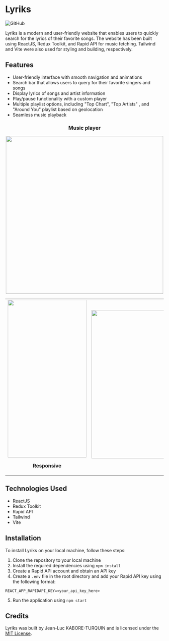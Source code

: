 # Lyriks

![GitHub](https://img.shields.io/github/license/eskabore/lyriks?color=green&style=plastic)


Lyriks is a modern and user-friendly website that enables users to quickly search for the lyrics of their favorite songs. The website has been built using ReactJS, Redux Toolkit, and Rapid API for music fetching. Tailwind and Vite were also used for styling and building, respectively.

## Features

-   User-friendly interface with smooth navigation and animations
-   Search bar that allows users to query for their favorite singers and songs
-   Display lyrics of songs and artist information
-   Play/pause functionality with a custom player
-   Multiple playlist options, including "Top Chart", "Top Artists" , and "Around You" playlist based on geolocation
-   Seamless music playback

<div align="center">
<h3>Music player</h3>
<img src="https://user-images.githubusercontent.com/45074124/222971635-dc7d1d4b-0c6e-4ad4-afbf-9fb4d9d3eed8.png" width="500" height="auto">
</div>

<div align="center">
<table border="0">
<tr>
<td>
<img src="https://user-images.githubusercontent.com/45074124/222975431-5d2329eb-1520-4a6f-83e1-de50aaa62253.png" width="250" height="500">
<p align="center" style="font-weight: bold;">Responsive</p>
</td>
<td>
<img src="https://user-images.githubusercontent.com/45074124/222971873-1cec7782-7917-484b-9313-8c91dcabd183.png" width="470" height="auto">
<p></p>
</td>
</tr>
</table>
</div>

## Technologies Used

-   ReactJS
-   Redux Toolkit
-   Rapid API
-   Tailwind
-   Vite

## Installation

To install Lyriks on your local machine, follow these steps:

1.  Clone the repository to your local machine
2.  Install the required dependencies using `npm install`
3.  Create a Rapid API account and obtain an API key
4.  Create a `.env` file in the root directory and add your Rapid API key using the following format:

```
REACT_APP_RAPIDAPI_KEY=<your_api_key_here>
```

5.  Run the application using `npm start`

## Credits

Lyriks was built by Jean-Luc KABORE-TURQUIN and is licensed under the [MIT License](https://opensource.org/licenses/MIT).

